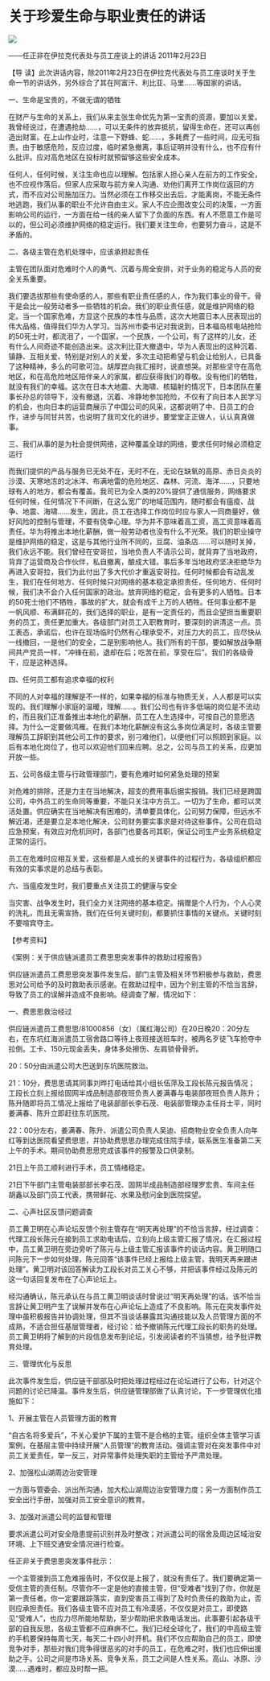 # 关于珍爱生命与职业责任的讲话
<img class="pv" src="https://api.visitor.plantree.me/visitor-badge/pv?namespace=plantree.me&key=renzhengfei-speeches/关于珍爱生命与职业责任的讲话.md">


——任正非在伊拉克代表处与员工座谈上的讲话
2011年2月23日



【导  读】此次讲话内容，除2011年2月23日在伊拉克代表处与员工座谈时关于生命一节的讲话外，另外综合了其在阿富汗、利比亚、马里……等国家的讲话。



一、生命是宝贵的，不做无谓的牺牲

在财产与生命的关系上，我们从来主张生命优先为第一宝贵的资源，要加以关爱。我曾经说过，在遭遇抢劫……，可以无条件的放弃抵抗，留得生命在，还可以再创造出财富。在上山作业时，注意一下野蜂、蛇……，多耗费了一些时间，应无可指责。由于敏感危险，反应过度，临时紧急撤离，事后证明并没有什么，也不应有什么批评。应对高危地区在投标时就预留够这些安全成本。

任何人，任何时候，关注生命也应以理解。包括家人担心亲人在前方的工作安全，也不应视作落后。但家人应采取与前方亲人沟通、劝他们离开工作岗位返回的方式，而不应对公司施加压力。当然必须在工作移交出去后，才能离岗，不能无条件地逃跑，我们从事的职业不允许自由主义。家人不应企图改变公司的决策，一方面影响公司的运行，一方面在给一线的亲人留下了负面的东西。有人不愿意工作是可以的，但公司必须维护网络的稳定运行。我们要关注生命，也要努力奋斗，这是不矛盾的。

二、各级主管在危机处理中，应该承担起责任

主管在团队面对危难时个人的勇气、沉着与周全安排，对于业务的稳定与人员的安全关系重要。

我们要选拔那些有使命感的人，那些有职业责任感的人，作为我们事业的骨干。骨干是会比一般劳动者多一些牺牲的机会。我们的职业责任感，就是维护网络的稳定。当一个国家危难，方显这个民族的本性与品质，这次大地震日本人民表现出的伟大品格，值得我们华为人学习。当苏州市委书记对我说到，日本福岛核电站抢险的50死士时，都流泪了，一个国家，一个民族，一个公司，有了这样的儿女，还有什么人间奇迹不能创造出来。这次利比亚大撤退中，华为人表现出的这种沉着、镇静、互相关爱、特别是对别人的关爱，多次主动把希望与机会让给别人，已具备了这种精神，多么的可歌可泣。胡厚崑向我汇报时，说直想哭。对那些坚守在高危地区，和在高危险地区陪伴亲人的家属，都应获得我们的尊敬。没有他们的牺牲，就没有我们的幸福。这次在日本大地震、大海啸、核辐射的情况下，日本团队在董事长孙总的领导下，没有撤退，沉着、冷静地参加抢险，不仅有了向日本人民学习的机会，也向日本的运营商展示了中国公司的风采，这都说明了中、日员工的合作，进步与同甘共苦，也说明了我司文化的进步。要堂堂正正做人，认认真真做事。

三、我们从事的是为社会提供网络，这种覆盖全球的网络，要求任何时候必须稳定运行

而我们提供的产品与服务已无处不在，无时不在，无论在缺氧的高原、赤日炎炎的沙漠、天寒地冻的北冰洋、布满地雷的危险地区、森林、河流、海洋……，只要地球有人的地方，都会有覆盖。我司已为全人类的20%提供了通信服务，网络要求任何时候，任何情况下不间断，在这么宽广的地域范围内，随时都会有瘟疫、战争、地震、海啸……发生，因此，员工在选择工作岗位时应与家人一同商量好，做好风险的控制与管理，不要有侥幸心理。华为并不意味着高工资，高工资意味着高责任。华为将推出本地化薪酬，做一般劳动者也没有什么不光荣。我们的职业操守是维护网络的稳定，这是与其他行业所不同的，豆腐、油条店……可以随时关掉，我们永远不能。我们曾经在安哥拉，当地负责人不请示公司，就背弃了当地政府，背弃了运营商及合作伙伴，私自撤离，酿成大错。事后多年当地政府坚决拒绝华为再进入安哥拉，我们为此付出了多大代价才重返安哥拉。任何时候都会有动乱发生，我们在任何地方、任何时候只对网络的基本稳定承担责任，任何地方、任何时候，我们决不会介入任何国家的政治。放弃网络的稳定，会有更多的人牺牲。日本的50死士他们不牺牲，事故的扩大，就会有成千上万的人牺牲。任何事业都不是一帆风顺、布满鲜花的，我们选择的职业，是有一定责任的，而且企望担当重要职务的员工，责任更加重大。各级部门对员工入职教育时，要深刻的讲清这一点。员工表态，承诺后，也许在现场临时仍然有心理承受不，对压力大的员工，应尽快从一线撤回，一是他们的安全，二是别影响他人。我们所有的干部，要如解放战争期间共产党员一样，“冲锋在前，退却在后；吃苦在前，享受在后”。我们的各级骨干，应是这种选择。

四、任何员工都有追求幸福的权利

不同的人对幸福的理解是不一样的，如果幸福的标准与物质无关，人人都是可以实现的。我们理解小家庭的温暖，理解……。我们公司也有许多低端的岗位是不流动的，而且我们正准备推出本地化的薪酬，员工在人生选择中，可按自己的意愿选择。为什么一定要做鸿雁。在我们本地化薪酬没有这么多岗位满足时，各级主管要理解员工辞职到其他公司工作的要求，别刁难他们，以便他们可以照顾到家庭。以后有本地化岗位了，也可以欢迎他们回来应聘。总之，公司与员工的关系，应更加开放一些。

五、公司各级主管与行政管理部门，要有危难时如何紧急处理的预案

对危难的排除，还是力主在当地解决，超支的费用事后据实报销。我们已经是跨国公司，中外员工的生命同等重要，不能只关注中方员工。一切为了生命，都可以灵活处置。供应确实在当地解决有困难的，清单要具体化，公司努力保障，但远水不解近渴，还是要立足本地化解决，公司财务要实事求是对待这些事件。公司在启动应急预案，有效应对危机同时，各部门也要各司其职，保证公司生产业务系统稳定正常的运行。

员工在危难时应相互关爱，这些都是人成长的关键事件的过程行为，各级组织都应有效的实事求是的总结与表彰。

六、当瘟疫发生时，我们要重点关注员工的健康与安全

当灾害、战争发生时，我们全力关注网络的基本稳定。捐赠是个人行为，个人心灵的洗礼，而且无需宣扬，我们在任何关键时刻，都要抓住事情的关键点。关键时刻不要喧宾夺主。



【参考资料】

《案例：关于供应链派遣员工费思思突发事件的救助过程报告》



供应链派遣员工费思思突发事件发生后，部门主管及相关环节积极参与救助，费思思对公司给予的及时救助表示感谢。在救助过程中，因为个别主管的不恰当言辞，导致了员工的误解并造成不良影响。经调查了解，情况如下：

一、费思思救治经过

供应链派遣员工费思思/81000856（女）（属红海公司）在20日晚20：20分左右，在东坑红海派遣员工宿舍路口等待上夜班接送班车时，被两名歹徒飞车抢夺中拉倒。工卡、150元现金丢失，身体多处擦伤、左肩锁骨骨折。

20：50分由派遣公司大巴送到东坑医院救治。

21：10分，费思思请其同事刘晔打电话给其小组长伍萍及工段长陈元报告情况；工段长立刻上报给固网半成品制造部夜班负责人姜满春与电装部夜班负责人陈升；陈升随即将员工情况上报给了电装部部长李石茂、电装部管理办主任肖士平，同时姜满春、陈升立即赶往东坑医院。

22：00分左右，姜满春、陈升、派遣公司负责人吴迪、招商物业安全负责人向年红等到达医院看望费思思，并协助费思思办理完成住院手续，联系医生准备第二天上午的手术。期间协助费思思完成该事件的报警及口供录制。

21日上午员工顺利进行手术，员工情绪稳定。

21日下午部门主管电装部部长李石茂、固网半成品制造部经理罗宏贵、车间主任胡鑫以及部门员工代表，携带鲜花、水果及慰问金到医院探望。

二、心声社区反馈问题调查

员工黄卫明在心声论坛反馈个别主管存在“明天再处理”的不恰当言辞，经过调查：代理工段长陈元在接到员工求助电话后，立刻向上级主管汇报了情况，在汇报过程中，员工黄卫明在旁边旁听了陈元与上级主管汇报该事件的谈话内容。黄卫明随口问陈元下一步如何处理，陈元回答“该事件已经上报给上级主管，我明天再来跟进处理”。黄卫明对该回答解读为工段长对员工关心不够，并把该事件经过及陈元的这一句话回复发布在了心声论坛上。

经沟通确认，陈元承认在与员工黄卫明谈话时曾说过“明天再处理”的话。该不恰当言辞让黄卫明产生了误解并发布在心声论坛上造成了不良影响。陈元在突发事件处理中虽积极报告并协调处理，但其不当谈话暴露其沟通技能以及人员管理方面的不成熟，不适合担任基层管理者，经讨论：给予撤销陈元代理工段长的职务的处理。员工黄卫明将了解到的片段信息发布到论坛，引发阅读者的不当猜想，给予批评教育处理。

三、管理优化与反思

此次事件发生后，供应链干部部及时把处理过程经过在论坛进行了公布，针对这个问题的讨论已降温。事件发生后，供应链管理部做了认真讨论，下一步管理优化措施如下：

1、开展主管在人员管理方面的教育

“自古名将多爱兵”，不关心爱护下属的主管不是合格的主管。组织全体主管学习该案例，在基层主管中持续开展“人员管理”的教育活动。强调主管对在突发事件中对员工关爱责任，举一反三，对异常事件处理失职的主管给予严肃处理。

2、加强松山湖周边治安管理

一方面与管委会、派出所沟通，加大松山湖周边治安管理力度；另一方面制作员工安全出行手册，加强对员工安全意识的教育。

3、加强对派遣公司的监督和管理

要求派遣公司对安全隐患提前识别并及时整改；对派遣公司的宿舍及周边区域治安环境、上下班交通安全情况进行检查。

任正非关于费思思突发事件批示：

一个主管接到员工危难报告时，不仅仅是上报了，就没有责任了。我们要确定第一受信主管的责任制。尽管你不一定是他的直接主管，但“受难者”找到了你，你就是第一责任者。你一定要跟踪落实，直到受害员工得到了及时负责任的救助为止，否则应承担责任。我们各级主管不应对员工有冷漠感，不仅仅是对员工，即使路见“受难人”，也应力尽所能地帮助，至少帮助把求救电话发出。此事要引起各级干部的自我反思，各级主管都不应麻痹不仁。我们已经全球化了，我们的中高级主管的手机要保持每周七天，每天二十四小时开机。我们不仅应帮助自己的员工，即使竞争对手，那些对我们竞争得很恶劣的对手的员工，在危难之时，我们也应伸出援助之手。公司之间是市场关系、竞争关系，员工之间是人性关系。高山、冰原、沙漠……遇难时，都应及时帮一把。
